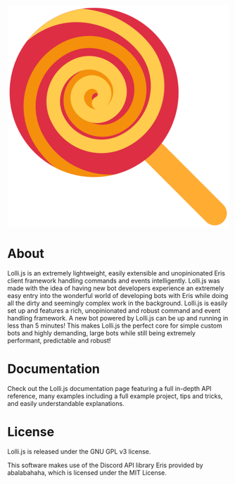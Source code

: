 ![lolli.js](docs/favicon.ico)
# About

Lolli.js is an extremely lightweight, easily extensible and unopinionated Eris client framework handling commands and events intelligently. Lolli.js was made with the idea of having new bot developers experience an extremely easy entry into the wonderful world of developing bots with Eris while doing all the dirty and seemingly complex work in the background. Lolli.js is easily set up and features a rich, unopinionated and robust command and event handling framework. A new bot powered by Lolli.js can be up and running in less than 5 minutes! This makes Lolli.js the perfect core for simple custom bots and highly demanding, large bots while still being extremely performant, predictable and robust!

# Documentation

Check out the Lolli.js documentation page featuring a full in-depth API reference, many examples including a full example project, tips and tricks, and easily understandable explanations.

# License

Lolli.js is released under the GNU GPL v3 license.

This software makes use of the Discord API library Eris provided by abalabahaha, which is licensed under the MIT License.
